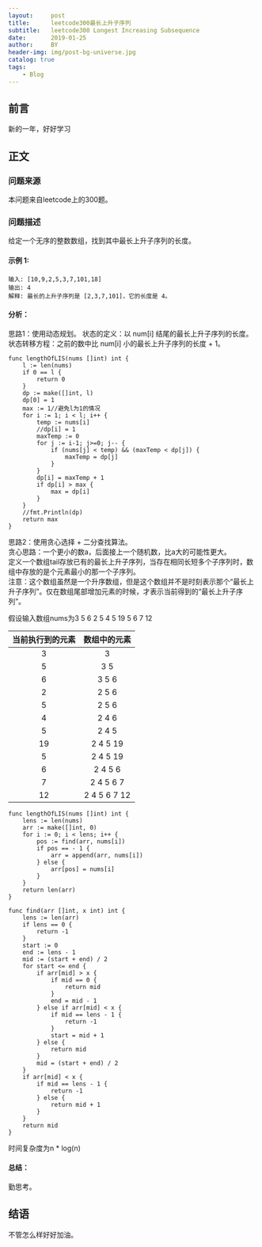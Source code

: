 ```yaml
---
layout:     post
title:      leetcode300最长上升子序列
subtitle:   leetcode300 Longest Increasing Subsequence
date:       2019-01-25
author:     BY
header-img: img/post-bg-universe.jpg
catalog: true
tags:
    - Blog
---
```



## 前言

新的一年，好好学习

## 正文

### 问题来源

本问题来自leetcode上的300题。

### 问题描述

给定一个无序的整数数组，找到其中最长上升子序列的长度。

#### 示例 1:
```
输入: [10,9,2,5,3,7,101,18]
输出: 4 
解释: 最长的上升子序列是 [2,3,7,101]，它的长度是 4。
``` 

#### 分析：
思路1：使用动态规划。 
状态的定义：以 num[i] 结尾的最长上升子序列的长度。 
状态转移方程：之前的数中比 num[i] 小的最长上升子序列的长度 + 1。
```
func lengthOfLIS(nums []int) int {
    l := len(nums)
    if 0 == l {
        return 0
    }
    dp := make([]int, l)
    dp[0] = 1 
    max := 1//避免l为1的情况
    for i := 1; i < l; i++ {
        temp := nums[i]
        //dp[i] = 1
        maxTemp := 0
        for j := i-1; j>=0; j-- {
            if (nums[j] < temp) && (maxTemp < dp[j]) {
                maxTemp = dp[j] 
            }
        }
        dp[i] = maxTemp + 1
        if dp[i] > max {
            max = dp[i]
        }
    }
    //fmt.Println(dp)
    return max
}
```

思路2：使用贪心选择 + 二分查找算法。  
贪心思路：一个更小的数a，后面接上一个随机数，比a大的可能性更大。  
定义一个数组tail存放已有的最长上升子序列，当存在相同长短多个子序列时，数组中存放的是个元素最小的那一个子序列。  
注意：这个数组虽然是一个升序数组，但是这个数组并不是时刻表示那个“最长上升子序列”。仅在数组尾部增加元素的时候，才表示当前得到的“最长上升子序列”。

假设输入数组nums为3 5 6 2 5 4 5 19 5 6 7 12  

| 当前执行到的元素 | 数组中的元素 |
| :-------------: | :----------:|
|        3         |  3     |
| 5 | 3 5 |
| 6 | 3 5 6 |
| 2 | 2 5 6 |
| 5 | 2 5 6 |
| 4 | 2 4 6 |
| 5 | 2 4 5 |
| 19 | 2 4 5 19 |
| 5 | 2 4 5 19 |
| 6 | 2 4 5 6 |
| 7 | 2 4 5 6 7 |
| 12 | 2 4 5 6 7 12|

```
func lengthOfLIS(nums []int) int {
    lens := len(nums)
    arr := make([]int, 0)
    for i := 0; i < lens; i++ {
        pos := find(arr, nums[i])
        if pos == - 1 {
            arr = append(arr, nums[i])
        } else {
            arr[pos] = nums[i]
        }
    }
    return len(arr)
}

func find(arr []int, x int) int {
    lens := len(arr)
    if lens == 0 {
        return -1
    }
    start := 0
    end := lens - 1
    mid := (start + end) / 2
    for start <= end {
        if arr[mid] > x {
            if mid == 0 {
                return mid
            }
            end = mid - 1
        } else if arr[mid] < x {
            if mid == lens - 1 {
                return -1
            }
            start = mid + 1
        } else {
            return mid
        }
        mid = (start + end) / 2
    }
    if arr[mid] < x {
        if mid == lens - 1 {
            return -1
        } else {
            return mid + 1
        }
    }
    return mid
}
```
时间复杂度为n * log(n)
#### 总结：
勤思考。


## 结语
不管怎么样好好加油。

